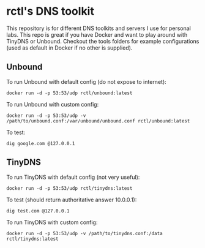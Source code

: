 # rctl's DNS toolkit

This repository is for different DNS toolkits and servers I use for personal labs. This repo is great if you have Docker and want to play around with TinyDNS or Unbound. Checkout the tools folders for example configurations (used as default in Docker if no other is supplied).

## Unbound

To run Unbound with default config (do not expose to internet):

```
docker run -d -p 53:53/udp rctl/unbound:latest
```

To run Unbound with custom config:

```
docker run -d -p 53:53/udp -v /path/to/unbound.conf:/var/unbound/unbound.conf rctl/unbound:latest
```

To test:

```
dig google.com @127.0.0.1
```

## TinyDNS

To run TinyDNS with default config (not very useful):

```
docker run -d -p 53:53/udp rctl/tinydns:latest
```

To test (should return authoritative answer 10.0.0.1):

```
dig test.com @127.0.0.1
```

To run TinyDNS with custom config:

```
docker run -d -p 53:53/udp -v /path/to/tinydns.conf:/data  rctl/tinydns:latest
```